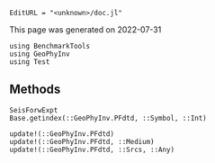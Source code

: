 ```@meta
EditURL = "<unknown>/doc.jl"
```

This page was generated on 2022-07-31

````@example doc
using BenchmarkTools
using GeoPhyInv
using Test
````

## Methods

```@docs
SeisForwExpt
Base.getindex(::GeoPhyInv.PFdtd, ::Symbol, ::Int)
```

```@docs
update!(::GeoPhyInv.PFdtd)
update!(::GeoPhyInv.PFdtd, ::Medium)
update!(::GeoPhyInv.PFdtd, ::Srcs, ::Any)
```

